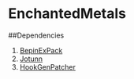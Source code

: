 # EnchantedMetals


##Dependencies
1. [BepinExPack](https://valheim.thunderstore.io/package/denikson/BepInExPack_Valheim/)
2. [Jotunn](https://www.nexusmods.com/valheim/mods/1138)
3. [HookGenPatcher](https://www.nexusmods.com/valheim/mods/505)